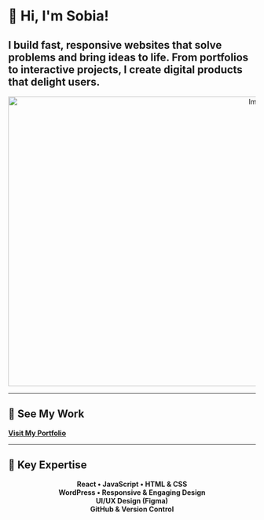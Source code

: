 <div align="left">

# 👋 Hi, I'm Sobia!

<h2>I build fast, responsive websites that solve problems and bring ideas to life. From portfolios to interactive projects, I create digital products that delight users.</h2>


<p align="center">
  <img width="1004" height="590" alt="Image" src="https://github.com/user-attachments/assets/d7044ac9-af8c-4f77-80b9-37bf54c5adf5" />
<!--   <img src="URL_OF_IMAGE_2" alt="Image 2" width="200"> -->
</p>

---

## 🔗 See My Work  
[**Visit My Portfolio**](https://sobia-portfolio.netlify.app)

---

## 🌟 Key Expertise
<p align="center">
  <strong>React • JavaScript • HTML & CSS</strong><br>
  <strong>WordPress • Responsive & Engaging Design</strong><br>
  <strong>UI/UX Design (Figma)</strong><br>
  <strong>GitHub & Version Control</strong>
</p>

</div>





